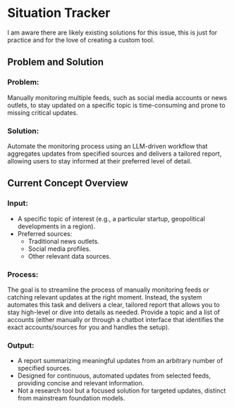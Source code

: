 # Situation Tracker

I am aware there are likely existing solutions for this issue, this is just for practice and for the love of creating a custom tool.

## Problem and Solution

### Problem:
Manually monitoring multiple feeds, such as social media accounts or news outlets, to stay updated on a specific topic is time-consuming and prone to missing critical updates.

### Solution:
Automate the monitoring process using an LLM-driven workflow that aggregates updates from specified sources and delivers a tailored report, allowing users to stay informed at their preferred level of detail.

## Current Concept Overview

### Input:
- A specific topic of interest (e.g., a particular startup, geopolitical developments in a region).
- Preferred sources:
  - Traditional news outlets.
  - Social media profiles.
  - Other relevant data sources.

### Process:
The goal is to streamline the process of manually monitoring feeds or catching relevant updates at the right moment. Instead, the system automates this task and delivers a clear, tailored report that allows you to stay high-level or dive into details as needed. Provide a topic and a list of accounts (either manually or through a chatbot interface that identifies the exact accounts/sources for you and handles the setup).

### Output:
- A report summarizing meaningful updates from an arbitrary number of specified sources.
- Designed for continuous, automated updates from selected feeds, providing concise and relevant information.
- Not a research tool but a focused solution for targeted updates, distinct from mainstream foundation models.
